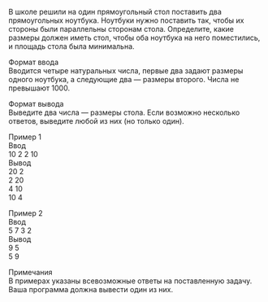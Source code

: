 В школе решили на один прямоугольный стол поставить два прямоугольных ноутбука. Ноутбуки нужно поставить так, чтобы их стороны были параллельны сторонам стола. Определите, какие размеры должен иметь стол, чтобы оба ноутбука на него поместились, и площадь стола была минимальна.   

Формат ввода    
Вводится четыре натуральных числа, первые два задают размеры одного ноутбука, а следующие два — размеры второго. Числа не превышают 1000.   

Формат вывода   
Выведите два числа — размеры стола. Если возможно несколько ответов, выведите любой из них (но только один).    

Пример 1    
Ввод	 
10 2 2 10  
Вывод  
20 2   
2 20  
4 10   
10 4


Пример 2  
Ввод	  
5 7 3 2  
Вывод   
9 5  
5 9  


Примечания  
В примерах указаны всевозможные ответы на поставленную задачу. Ваша программа должна вывести один из них.  
